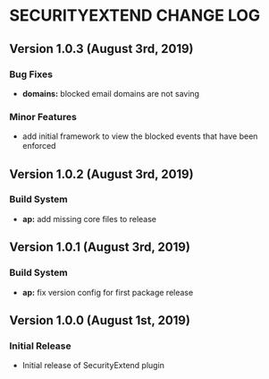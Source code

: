 # SECURITYEXTEND CHANGE LOG

## Version 1.0.3 (August 3rd, 2019)

### Bug Fixes

- **domains:** blocked email domains are not saving

### Minor Features

- add initial framework to view the blocked events that have been enforced

## Version 1.0.2 (August 3rd, 2019)

### Build System

- **ap:** add missing core files to release

## Version 1.0.1 (August 3rd, 2019)

### Build System

- **ap:** fix version config for first package release

## Version 1.0.0 (August 1st, 2019)

### Initial Release

- Initial release of SecurityExtend plugin

